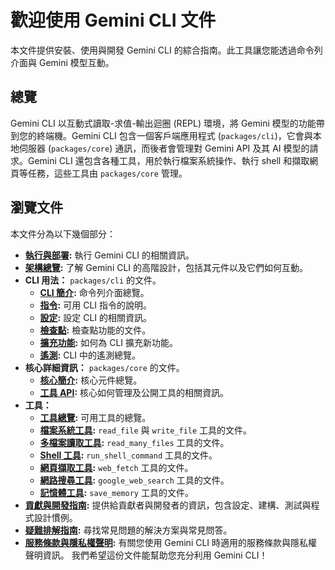 # 歡迎使用 Gemini CLI 文件

本文件提供安裝、使用與開發 Gemini CLI 的綜合指南。此工具讓您能透過命令列介面與 Gemini 模型互動。

## 總覽

Gemini CLI 以互動式讀取-求值-輸出迴圈 (REPL) 環境，將 Gemini 模型的功能帶到您的終端機。Gemini CLI 包含一個客戶端應用程式 (`packages/cli`)，它會與本地伺服器 (`packages/core`) 通訊，而後者會管理對 Gemini API 及其 AI 模型的請求。Gemini CLI 還包含各種工具，用於執行檔案系統操作、執行 shell 和擷取網頁等任務，這些工具由 `packages/core` 管理。

## 瀏覽文件

本文件分為以下幾個部分：

- **[執行與部署](./deployment.md):** 執行 Gemini CLI 的相關資訊。
- **[架構總覽](./architecture.md):** 了解 Gemini CLI 的高階設計，包括其元件以及它們如何互動。
- **CLI 用法：** `packages/cli` 的文件。
  - **[CLI 簡介](./cli/index.md):** 命令列介面總覽。
  - **[指令](./cli/commands.md):** 可用 CLI 指令的說明。
  - **[設定](./cli/configuration.md):** 設定 CLI 的相關資訊。
  - **[檢查點](./checkpointing.md):** 檢查點功能的文件。
  - **[擴充功能](./extension.md):** 如何為 CLI 擴充新功能。
  - **[遙測](./telemetry.md):** CLI 中的遙測總覽。
- **核心詳細資訊：** `packages/core` 的文件。
  - **[核心簡介](./core/index.md):** 核心元件總覽。
  - **[工具 API](./core/tools-api.md):** 核心如何管理及公開工具的相關資訊。
- **工具：**
  - **[工具總覽](./tools/index.md):** 可用工具的總覽。
  - **[檔案系統工具](./tools/file-system.md):** `read_file` 與 `write_file` 工具的文件。
  - **[多檔案讀取工具](./tools/multi-file.md):** `read_many_files` 工具的文件。
  - **[Shell 工具](./tools/shell.md):** `run_shell_command` 工具的文件。
  - **[網頁擷取工具](./tools/web-fetch.md):** `web_fetch` 工具的文件。
  - **[網路搜尋工具](./tools/web-search.md):** `google_web_search` 工具的文件。
  - **[記憶體工具](./tools/memory.md):** `save_memory` 工具的文件。
- **[貢獻與開發指南](./CONTRIBUTING.md):** 提供給貢獻者與開發者的資訊，包含設定、建構、測試與程式設計慣例。
- **[疑難排解指南](./troubleshooting.md):** 尋找常見問題的解決方案與常見問答。
- **[服務條款與隱私權聲明](./tos-privacy.md):** 有關您使用 Gemini CLI 時適用的服務條款與隱私權聲明資訊。
我們希望這份文件能幫助您充分利用 Gemini CLI！